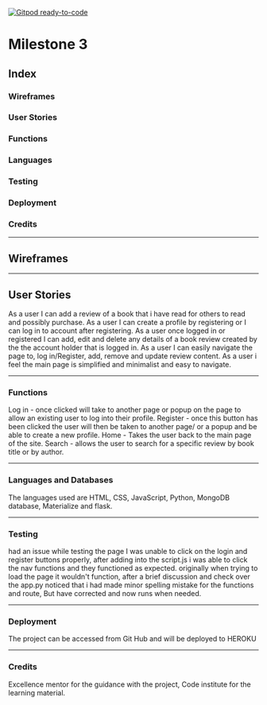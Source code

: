 [![Gitpod ready-to-code](https://img.shields.io/badge/Gitpod-ready--to--code-blue?logo=gitpod)]()

# Milestone 3

## Index

### Wireframes
### User Stories
### Functions
### Languages
### Testing
### Deployment
### Credits

---

## Wireframes


---

## User Stories

As a user I can add a review of a book that i have read for others to read and possibly purchase.
As a user I can create a profile by registering or I can log in to account after registering.
As a user once logged in or registered I can add, edit and delete any details of a book review created by the the account holder that is logged in.
As a user I can easily navigate the page to, log in/Register, add, remove and update review content.
As a user i feel the main page is simplified and minimalist and easy to navigate.

---

### Functions

Log in - once clicked will take to another page or popup on the page to allow an existing user to log into their profile.
Register - once this button has been clicked the user will then be taken to another page/ or a popup and be able to create a new profile.
Home - Takes the user back to the main page of the site.
Search - allows the user to search for a specific review by book title or by author.

---

### Languages and Databases

The languages used are HTML, CSS, JavaScript, Python, MongoDB database, Materialize and flask.

---

### Testing

had an issue while testing the page I was unable to click on the login and register buttons properly, after adding into the script.js i was able to click the nav functions and they functioned as expected.
originally when trying to load the page it wouldn't function, after a brief discussion and check over the app.py noticed that i had made minor spelling mistake for the functions and route, But have corrected and now runs when needed.


---

### Deployment

The project can be accessed from Git Hub and will be deployed to HEROKU 

---

### Credits

Excellence mentor for the guidance with the project, Code institute for the learning material.  